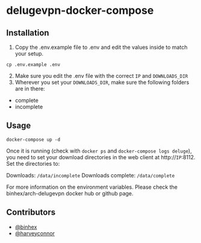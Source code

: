 # delugevpn-docker-compose

## Installation
1. Copy the .env.example file to .env and edit the values inside to match your setup.
```
cp .env.example .env
```
2. Make sure you edit the .env file with the correct `IP` and `DOWNLOADS_DIR` 
3. Wherever you set your `DOWNLOADS_DIR`, make sure the following folders are in there:
- complete
- incomplete

## Usage
```
docker-compose up -d
```
Once it is running (check with `docker ps` and `docker-compose logs deluge`), you need to set your download directories in the web client at http://`IP`:8112. Set the directories to:

Downloads: `/data/incomplete`
Downloads complete: `/data/complete`

For more information on the environment variables. Please check the binhex/arch-delugevpn docker hub or github page.

## Contributors
- [@binhex](https://github.com/binhex)
- [@harveyconnor](https://github.com/harveyconnor)

